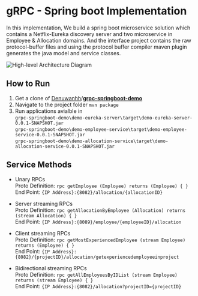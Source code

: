 # gRPC - Spring boot Implementation

In this implementation, We build a spring boot microservice solution which contains a Netflix-Eureka discovery server and two microservice in Employee & Allocation domains. And the interface project contains the raw protocol-buffer files and using the protocol buffer compiler maven plugin generates the java model and service classes.

![High-level Architecture Diagram](https://miro.medium.com/max/1250/1*u5TYUXnCdoQj7td5ohci4A.jpeg)

## How to Run
1. Get a clone of  [Denuwanhh](https://github.com/Denuwanhh)/**[grpc-springboot-demo](https://github.com/Denuwanhh/grpc-springboot-demo)**
2. Navigate to the project folder 
`mvn package`
3. Run applications avialble in 
<br/>`grpc-springboot-demo\demo-eureka-server\target\demo-eureka-server-0.0.1-SNAPSHOT.jar`<br/>
`grpc-springboot-demo\demo-employee-service\target\demo-employee-service-0.0.1-SNAPSHOT.jar`<br/>
`grpc-springboot-demo\demo-allocation-service\target\demo-allocation-service-0.0.1-SNAPSHOT.jar`

## Service Methods

 - Unary RPCs<br/>
 Proto Definition:  `rpc getEmployee (Employee) returns (Employee) {
    }`<br/>
     End Point: `{IP Address}:{8082}/allocation/{allocationID}`
    
 - Server streaming RPCs<br/>
  Proto Definition: `rpc getAllocationByEmployee (Allocation) returns (stream Allocation) {
    }`<br/>
    End Point: `{IP Address}:{8089}/employee/{employeeID}/allocation`
    
 - Client streaming RPCs<br/>
 Proto Definition: `rpc getMostExperiencedEmployee (stream Employee) returns (Employee) {
    }`<br/>
    End Point: `{IP Address}:{8082}/{projectID}/allocation/getexperiencedemployeeinproject`
    
 - Bidirectional streaming RPCs<br/>
 Proto Definition: `rpc getAllEmployeesByIDList (stream Employee) returns (stream Employee) {
    }`<br/>
    End Point: `{IP Address}:{8082}/allocation?projectID={projectID}`

  
  
    
